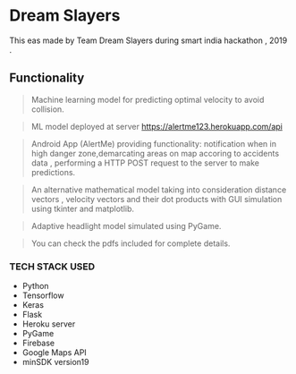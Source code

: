 # Dream Slayers
This eas made by Team Dream Slayers during smart india hackathon , 2019 .
## Functionality

> Machine learning model for predicting optimal velocity to avoid collision.

> ML model deployed at server https://alertme123.herokuapp.com/api 

> Android App (AlertMe) providing functionality: notification when in high danger zone,demarcating areas on map accoring to accidents  data , performing a HTTP POST request to the server to make predictions.

> An alternative mathematical model taking into consideration distance vectors , velocity vectors and their dot products with GUI simulation using tkinter and matplotlib. 

> Adaptive headlight model simulated using PyGame. 

> You can check the pdfs included for complete details.

### TECH STACK USED
<ul>
<li>Python</li>
<li>Tensorflow</li>
<li>Keras</li>
<li>Flask</li>
<li>Heroku server</li>
<li>PyGame</li>
<li>Firebase </li>
<li>Google Maps API</li>
<li>minSDK version19</li>
</ul>


